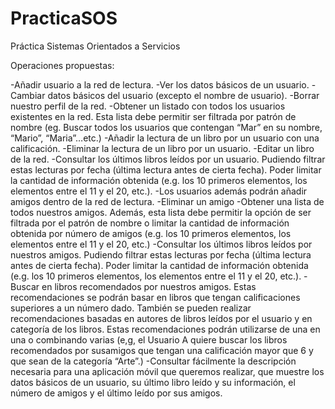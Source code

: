 # PracticaSOS
Práctica Sistemas Orientados a Servicios

Operaciones propuestas:

-Añadir usuario a la red de lectura.
-Ver los datos básicos de un usuario.
-Cambiar datos básicos del usuario (excepto el nombre de usuario).
-Borrar nuestro perfil de la red.
-Obtener un listado con todos los usuarios existentes en la red. Esta lista debe permitir ser filtrada por patrón de nombre (eg. Buscar todos los usuarios que contengan “Mar” en su nombre, “Mario”, “Maria”…etc.)
-Añadir la lectura de un libro por un usuario con una calificación.
-Eliminar la lectura de un libro por un usuario.
-Editar un libro de la red.
-Consultar los últimos libros leídos por un usuario. Pudiendo filtrar estas lecturas por fecha (última lectura antes de cierta fecha). Poder limitar la cantidad de información obtenida (e.g. los 10 primeros elementos, los elementos entre el 11 y el 20, etc.).
-Los usuarios además podrán añadir amigos dentro de la red de lectura.
-Eliminar un amigo
-Obtener una lista de todos nuestros amigos. Además, esta lista debe permitir la opción de ser filtrada por el patrón de nombre o limitar la cantidad de información obtenida por número de amigos (e.g. los 10 primeros elementos, los elementos entre el 11 y el 20, etc.)
-Consultar los últimos libros leídos por nuestros amigos. Pudiendo filtrar estas lecturas por fecha (última lectura antes de cierta fecha). Poder limitar la cantidad de información obtenida (e.g. los 10 primeros elementos, los elementos entre el 11 y el 20, etc.).
-Buscar en libros recomendados por nuestros amigos. Estas recomendaciones se podrán basar en libros que tengan calificaciones superiores a un número dado. También se pueden realizar recomendaciones basadas en autores de libros leídos por el usuario y en categoría de los libros. Estas recomendaciones podrán utilizarse de una en una o combinando varias (e,g, el Usuario A quiere buscar los libros recomendados por susamigos que tengan una calificación mayor que 6 y que sean de la categoría “Arte”.)
-Consultar fácilmente la descripción necesaria para una aplicación móvil que queremos realizar, que muestre los datos básicos de un usuario, su último libro leído y su información, el número de amigos y el último leído por sus amigos.


